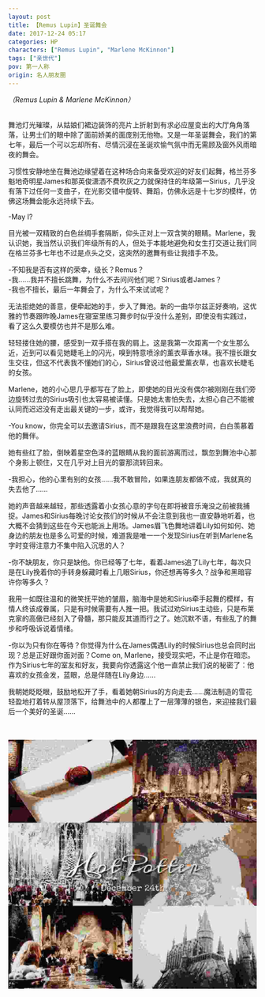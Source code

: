 ```yaml
---
layout: post
title: 【Remus Lupin】圣诞舞会
date: 2017-12-24 05:17
categories: HP
characters: ["Remus Lupin", "Marlene McKinnon"]
tags: ["亲世代"]
pov: 第一人称
origin: 名人朋友圈
---
```


*（Remus Lupin & Marlene McKinnon）*
<br><br>

舞池灯光璀璨，从姑娘们裙边装饰的亮片上折射到有求必应屋变出的大厅角角落落，让男士们的眼中除了面前娇美的面庞别无他物。又是一年圣诞舞会，我们的第七年，最后一个可以忘却所有、尽情沉浸在圣诞欢愉气氛中而无需顾及窗外风雨暗夜的舞会。

习惯性安静地坐在舞池边缘望着在这种场合向来备受欢迎的好友们起舞，格兰芬多魁地奇明星James和那英俊潇洒不费吹灰之力就保持住的年级第一Sirius，几乎没有落下过任何一支曲子，在光影交错中旋转、舞蹈，仿佛永远是十七岁的模样，仿佛这场舞会能永远持续下去。

-May I?

目光被一双精致的白色丝绸手套隔断，仰头正对上一双含笑的眼睛。Marlene，我认识她，我当然认识我们年级所有的人，但处于本能地避免和女生打交道让我们同在格兰芬多七年也不过是点头之交，这突然的邀舞有些让我措手不及。

-不知我是否有这样的荣幸，级长？Remus？<br>
-我……我并不擅长跳舞，为什么不去问问他们呢？Sirius或者James？<br>
-我也不擅长，最后一年舞会了，为什么不来试试呢？<br>

无法拒绝她的善意，便牵起她的手，步入了舞池。新的一曲华尔兹正好奏响，这优雅的节奏跟昨晚James在寝室里练习舞步时似乎没什么差别，即使没有实践过，看了这么久要模仿也并不是那么难。

轻轻搂住她的腰，感受到一双手搭在我的肩上。这是我第一次距离一个女生那么近，近到可以看见她睫毛上的闪光，嗅到特意喷涂的薰衣草香水味。我不擅长跟女生交往，但这不代表我不懂她们的心，Sirius曾说过他最爱薰衣草，也喜欢长睫毛的女孩。

Marlene，她的小心思几乎都写在了脸上，即使她的目光没有偶尔被刚刚在我们旁边旋转过去的Sirius吸引也太容易被读懂。只是她太害怕失去，太担心自己不能被认同而迟迟没有走出最关键的一步，或许，我觉得我可以帮帮她。

-You know，你完全可以去邀请Sirius，而不是跟我在这里浪费时间，白白羡慕着他的舞伴。

她有些红了脸，倒映着星空色泽的蓝眼睛从我的面前游离而过，飘忽到舞池中心那个身影上顿住，又在几乎对上目光的霎那流转回来。

-我担心，他的心里有别的女孩……我不敢冒险，如果连朋友都做不成，我就真的失去他了……

她的声音越来越轻，那些透露着小女孩心意的字句在即将被音乐淹没之前被我捕捉。James和Sirius每晚讨论女孩们的时候从不会注意到我也一直安静地听着，也大概不会猜到这些在今天也能派上用场。James眉飞色舞地讲着Lily如何如何、她身边的朋友也是多么可爱的时候，难道我是唯一一个发现Sirius在听到Marlene名字时变得注意力不集中陷入沉思的人？

-你不缺朋友，你只是缺他。你已经等了七年，看着James追了Lily七年，每次只是在Lily挽着你的手转身躲藏时看上几眼Sirius，你还想再等多久？战争和黑暗容许你等多久？

我用一如既往温和的微笑抚平她的皱眉，脑海中是她和Sirius牵手起舞的模样，有情人终该成眷属，只是有时候需要有人推一把。我试过劝Sirius主动些，只是布莱克家的高傲已经刻入了骨髓，那只能反其道而行之了。她沉默不语，有些乱了的舞步和呼吸诉说着情绪。

-你以为只有你在等待？你觉得为什么在James偶遇Lily的时候Sirius也总会同时出现？总是正好跟你面对面？Come on, Marlene，接受现实吧，不止是你在暗恋。作为Sirius七年的室友和好友，我要向你透露这个他一直禁止我们说的秘密了：他喜欢的女孩金发，蓝眼，总是伴随在Lily身边……

我朝她眨眨眼，鼓励地松开了手，看着她朝Sirius的方向走去……魔法制造的雪花轻盈地打着转从屋顶落下，给舞池中的人都覆上了一层薄薄的银色，来迎接我们最后一个美好的圣诞……

<br><br>
![](/assets/images/mrpyq/2017-12-24-Remus-Lupin.jpg)